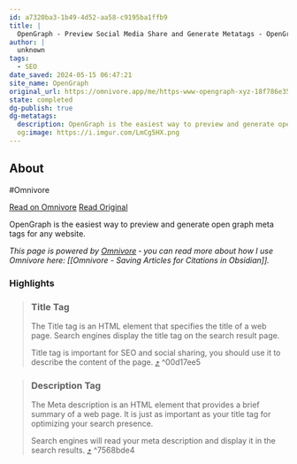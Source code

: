 ```yaml
---
id: a7320ba3-1b49-4d52-aa58-c9195ba1ffb9
title: |
  OpenGraph - Preview Social Media Share and Generate Metatags - OpenGraph
author: |
  unknown
tags:
  - SEO
date_saved: 2024-05-15 06:47:21
site_name: OpenGraph
original_url: https://omnivore.app/me/https-www-opengraph-xyz-18f786e357f
state: completed
dg-publish: true
dg-metatags:
  description: OpenGraph is the easiest way to preview and generate open graph meta tags for any website.
  og:image: https://i.imgur.com/LmCg5HX.png
---
```


## About

#Omnivore

[Read on Omnivore](https://omnivore.app/me/https-www-opengraph-xyz-18f786e357f)
[Read Original](https://www.opengraph.xyz)

OpenGraph is the easiest way to preview and generate open graph meta tags for any website.

_This page is powered by [Omnivore](https://omnivore.app) ‐ you can read more about how I use Omnivore here: [[Omnivore - Saving Articles for Citations in Obsidian]]._

### Highlights

> ### **Title Tag**
> 
> The Title tag is an HTML element that specifies the title of a web page. Search engines display the title tag on the search result page.
> 
> Title tag is important for SEO and social sharing, you should use it to describe the content of the page. [⤴️](https://omnivore.app/me/https-www-opengraph-xyz-18f786e357f#00d17ee5-964f-45c3-86d7-7d459458a8ff)  ^00d17ee5

> ### **Description Tag**
> 
> The Meta description is an HTML element that provides a brief summary of a web page. It is just as important as your title tag for optimizing your search presence.
> 
> Search engines will read your meta description and display it in the search results. [⤴️](https://omnivore.app/me/https-www-opengraph-xyz-18f786e357f#7568bde4-d274-4c89-ab80-3e72670dc185)  ^7568bde4


